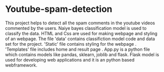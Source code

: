 # Youtube-spam-detection
This project helps to detect all the spam comments in the youtube videos commented by the users.
Naiye bayes classification model is used to classify the data.
HTML and Css are used for making webpage and styling of an webpage.
The file 'data' contains classifiction model code and data set for the project.
'Static' file contains styling for the webpage .
'Templates' file includes home and result page .
App.py is a python file which contains models like pandas, sklearn, joblib and flask.
Flask model is used for developing web applications and it is an python based webframework.

